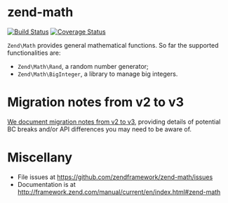 # zend-math

[![Build Status](https://secure.travis-ci.org/zendframework/zend-math.svg?branch=master)](https://secure.travis-ci.org/zendframework/zend-math)
[![Coverage Status](https://coveralls.io/repos/zendframework/zend-math/badge.svg?branch=master)](https://coveralls.io/r/zendframework/zend-math?branch=master)

`Zend\Math` provides general mathematical functions. So far the supported
functionalities are:

- `Zend\Math\Rand`, a random number generator;
- `Zend\Math\BigInteger`, a library to manage big integers.

# Migration notes from v2 to v3

[We document migration notes from v2 to v3](doc/book/migration.md), providing details
of potential BC breaks and/or API differences you may need to be aware of.

# Miscellany

- File issues at https://github.com/zendframework/zend-math/issues
- Documentation is at http://framework.zend.com/manual/current/en/index.html#zend-math

